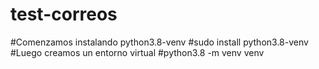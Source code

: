 # test-correos
#Comenzamos instalando python3.8-venv
#sudo install python3.8-venv
#Luego creamos un entorno virtual
#python3.8 -m venv venv

